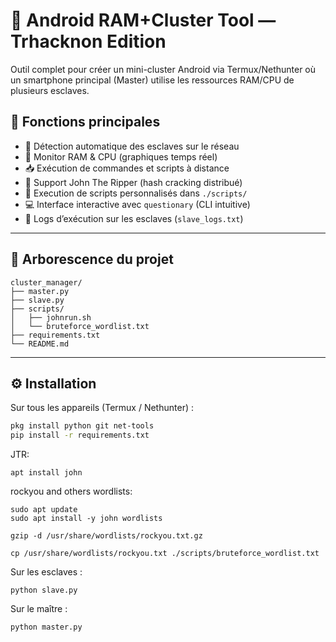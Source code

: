 # 🔗 Android RAM+Cluster Tool — Trhacknon Edition

Outil complet pour créer un mini-cluster Android via Termux/Nethunter où un smartphone principal (Master) utilise les ressources RAM/CPU de plusieurs esclaves.

## 🔧 Fonctions principales

- 📡 Détection automatique des esclaves sur le réseau
- 🧠 Monitor RAM & CPU (graphiques temps réel)
- 📥 Exécution de commandes et scripts à distance
- 🔐 Support John The Ripper (hash cracking distribué)
- 📁 Execution de scripts personnalisés dans `./scripts/`
- 💻 Interface interactive avec `questionary` (CLI intuitive)
- 🧾 Logs d’exécution sur les esclaves (`slave_logs.txt`)

---

## 📁 Arborescence du projet

```
cluster_manager/
├── master.py
├── slave.py
├── scripts/
│   ├── johnrun.sh
│   └── bruteforce_wordlist.txt
├── requirements.txt
└── README.md
```

---

## ⚙️ Installation

Sur tous les appareils (Termux / Nethunter) :

```bash
pkg install python git net-tools
pip install -r requirements.txt
```

JTR:

```
apt install john
```

rockyou and others wordlists:

```
sudo apt update
sudo apt install -y john wordlists
```

```
gzip -d /usr/share/wordlists/rockyou.txt.gz
```

```
cp /usr/share/wordlists/rockyou.txt ./scripts/bruteforce_wordlist.txt
```


Sur les esclaves :

```
python slave.py
```

Sur le maître :

```
python master.py
```

